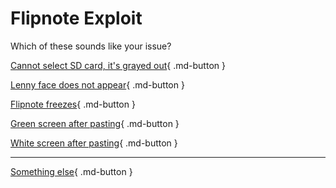 # Flipnote Exploit

Which of these sounds like your issue?

[Cannot select SD card, it's grayed out](/troubleshoot/issue/flipnote/gray){ .md-button }

[Lenny face does not appear](/troubleshoot/issue/flipnote/nolenny){ .md-button }

[Flipnote freezes](/troubleshoot/issue/flipnote/frozen){ .md-button }

[Green screen after pasting](/troubleshoot/issue/flipnote/screen){ .md-button }

[White screen after pasting](/troubleshoot/issue/flipnote/screen){ .md-button }

---

[Something else](/troubleshoot/issue/unknown){ .md-button }
